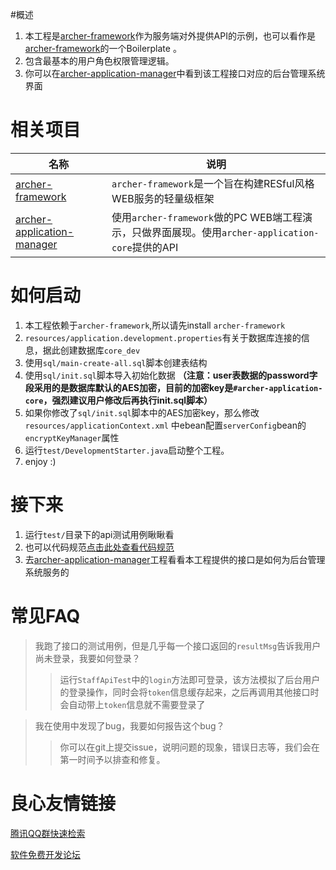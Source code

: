 #概述
1.	本工程是[archer-framework](http://git.oschina.net/ArcherGroup/archer-framework)作为服务端对外提供API的示例，也可以看作是[archer-framework](http://git.oschina.net/ArcherGroup/archer-framework)的一个Boilerplate 。
2.	包含最基本的用户角色权限管理逻辑。
3.  你可以在[archer-application-manager](http://git.oschina.net/ArcherGroup/archer-application-manager)中看到该工程接口对应的后台管理系统界面

# 相关项目
| 名称           | 说明            |
| ------------- |-------------|
| [archer-framework](http://git.oschina.net/ArcherGroup/archer-framework)        | `archer-framework`是一个旨在构建RESful风格WEB服务的轻量级框架        |
| [archer-application-manager](http://git.oschina.net/ArcherGroup/archer-application-manager)        | 使用`archer-framework`做的PC WEB端工程演示，只做界面展现。使用`archer-application-core`提供的API       |


# 如何启动
1.	本工程依赖于`archer-framework`,所以请先install `archer-framework`
2.	`resources/application.development.properties`有关于数据库连接的信息，据此创建数据库`core_dev`
3.	使用`sql/main-create-all.sql`脚本创建表结构
4.	使用`sql/init.sql`脚本导入初始化数据  **（注意：user表数据的password字段采用的是数据库默认的AES加密，目前的加密key是`#archer-application-core`，强烈建议用户修改后再执行init.sql脚本）**
5.	如果你修改了`sql/init.sql`脚本中的AES加密key，那么修改`resources/applicationContext.xml` 中ebean配置`serverConfig`bean的`encryptKeyManager`属性
6.	运行`test/DevelopmentStarter.java`启动整个工程。
7.	enjoy :)

# 接下来
1.	运行`test/`目录下的api测试用例瞅瞅看
2.	也可以代码规范[点击此处查看代码规范](/STYLE.md)
3.	去[archer-application-manager](http://git.oschina.net/ArcherGroup/archer-application-manager)工程看看本工程提供的接口是如何为后台管理系统服务的

#	常见FAQ
> 我跑了接口的测试用例，但是几乎每一个接口返回的`resultMsg`告诉我用户尚未登录，我要如何登录？
> > 运行`StaffApiTest`中的`login`方法即可登录，该方法模拟了后台用户的登录操作，同时会将`token`信息缓存起来，之后再调用其他接口时会自动带上`token`信息就不需要登录了

>我在使用中发现了bug，我要如何报告这个bug？
>> 你可以在git上提交issue，说明问题的现象，错误日志等，我们会在第一时间予以排查和修复。





 # 良心友情链接

[腾讯QQ群快速检索](http://u.720life.cn/s/8cf73f7c)

[软件免费开发论坛](http://u.720life.cn/s/bbb01dc0)
